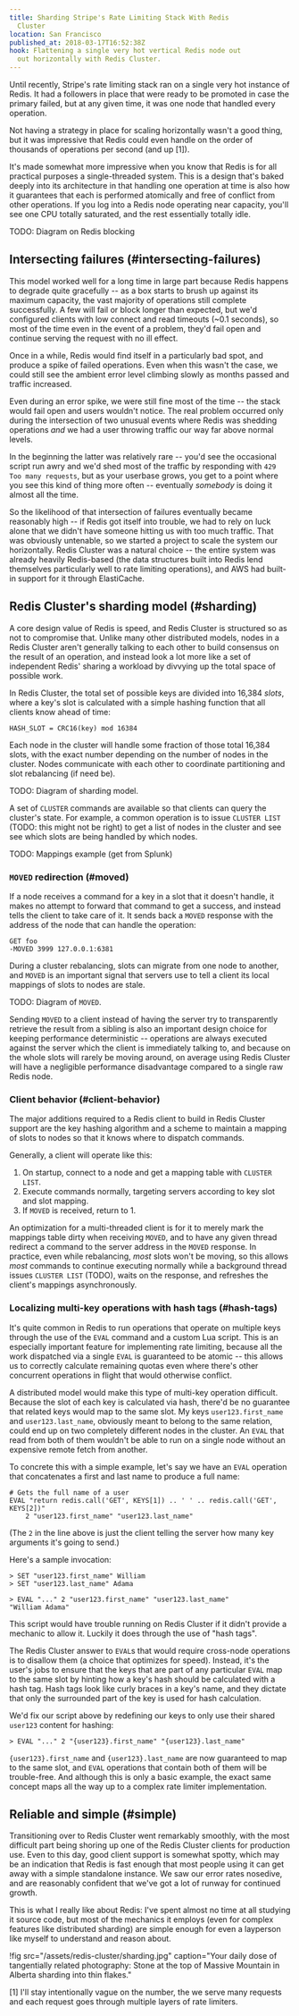 ```yaml
---
title: Sharding Stripe's Rate Limiting Stack With Redis
  Cluster
location: San Francisco
published_at: 2018-03-17T16:52:38Z
hook: Flattening a single very hot vertical Redis node out
  out horizontally with Redis Cluster.
---
```


Until recently, Stripe's rate limiting stack ran on a
single very hot instance of Redis. It had a followers in
place that were ready to be promoted in case the primary
failed, but at any given time, it was one node that handled
every operation.

Not having a strategy in place for scaling horizontally
wasn't a good thing, but it was impressive that Redis could
even handle on the order of thousands of operations per
second (and up [1]).

It's made somewhat more impressive when you know that Redis
is for all practical purposes a single-threaded system.
This is a design that's baked deeply into its architecture
in that handling one operation at time is also how it
guarantees that each is performed atomically and free of
conflict from other operations. If you log into a Redis
node operating near capacity, you'll see one CPU totally
saturated, and the rest essentially totally idle.

TODO: Diagram on Redis blocking

## Intersecting failures (#intersecting-failures)

This model worked well for a long time in large part
because Redis happens to degrade quite gracefully -- as a
box starts to brush up against its maximum capacity, the
vast majority of operations still complete successfully. A
few will fail or block longer than expected, but we'd
configured clients with low connect and read timeouts (~0.1
seconds), so most of the time even in the event of a
problem, they'd fail open and continue serving the request
with no ill effect.

Once in a while, Redis would find itself in a particularly
bad spot, and produce a spike of failed operations. Even
when this wasn't the case, we could still see the ambient
error level climbing slowly as months passed and traffic
increased.

Even during an error spike, we were still fine most of the
time -- the stack would fail open and users wouldn't
notice. The real problem occurred only during the
intersection of two unusual events where Redis was shedding
operations _and_ we had a user throwing traffic our way
far above normal levels.

In the beginning the latter was relatively rare -- you'd
see the occasional script run awry and we'd shed most of
the traffic by responding with `429 Too many requests`, but
as your userbase grows, you get to a point where you see
this kind of thing more often -- eventually _somebody_ is
doing it almost all the time.

So the likelihood of that intersection of failures
eventually became reasonably high -- if Redis got itself
into trouble, we had to rely on luck alone that we didn't
have someone hitting us with too much traffic. That was
obviously untenable, so we started a project to scale the
system our horizontally. Redis Cluster was a natural choice
-- the entire system was already heavily Redis-based (the
data structures built into Redis lend themselves
particularly well to rate limiting operations), and AWS had
built-in support for it through ElastiCache.

## Redis Cluster's sharding model (#sharding)

A core design value of Redis is speed, and Redis Cluster is
structured so as not to compromise that. Unlike many other
distributed models, nodes in a Redis Cluster aren't
generally talking to each other to build consensus on the
result of an operation, and instead look a lot more like a
set of independent Redis' sharing a workload by divvying up
the total space of possible work.

In Redis Cluster, the total set of possible keys are
divided into 16,384 _slots_, where a key's slot is
calculated with a simple hashing function that all clients
know ahead of time:

```
HASH_SLOT = CRC16(key) mod 16384
```

Each node in the cluster will handle some fraction of those
total 16,384 slots, with the exact number depending on the
number of nodes in the cluster. Nodes communicate with each
other to coordinate partitioning and slot rebalancing (if
need be).

TODO: Diagram of sharding model.

A set of `CLUSTER` commands are available so that clients
can query the cluster's state. For example, a common
operation is to issue `CLUSTER LIST` (TODO: this might not
be right) to get a list of nodes in the cluster and see see
which slots are being handled by which nodes.

TODO: Mappings example (get from Splunk)

### `MOVED` redirection (#moved)

If a node receives a command for a key in a slot that it
doesn't handle, it makes no attempt to forward that command
to get a success, and instead tells the client to take care
of it. It sends back a `MOVED` response with the address of
the node that can handle the operation:

```
GET foo
-MOVED 3999 127.0.0.1:6381
```

During a cluster rebalancing, slots can migrate from one
node to another, and `MOVED` is an important signal that
servers use to tell a client its local mappings of slots to
nodes are stale.

TODO: Diagram of `MOVED`.

Sending `MOVED` to a client instead of having the server
try to transparently retrieve the result from a sibling is
also an important design choice for keeping performance
deterministic -- operations are always executed against the
server which the client is immediately talking to, and
because on the whole slots will rarely be moving around,
on average using Redis Cluster will have a negligible
performance disadvantage compared to a single raw Redis
node.

### Client behavior (#client-behavior)

The major additions required to a Redis client to build in
Redis Cluster support are the key hashing algorithm and a
scheme to maintain a mapping of slots to nodes so that it
knows where to dispatch commands.

Generally, a client will operate like this:

1. On startup, connect to a node and get a mapping table
   with `CLUSTER LIST`.
2. Execute commands normally, targeting servers according
   to key slot and slot mapping.
3. If `MOVED` is received, return to 1.

An optimization for a multi-threaded client is for it to
merely mark the mappings table dirty when receiving
`MOVED`, and to have any given thread redirect a command to
the server address in the `MOVED` response. In practice,
even while rebalancing, _most_ slots won't be moving, so
this allows _most_ commands to continue executing normally
while a background thread issues `CLUSTER LIST` (TODO),
waits on the response, and refreshes the client's mappings
asynchronously.

### Localizing multi-key operations with hash tags (#hash-tags)

It's quite common in Redis to run operations that operate
on multiple keys through the use of the `EVAL` command and
a custom Lua script. This is an especially important
feature for implementing rate limiting, because all the
work dispatched via a single `EVAL` is guaranteed to be
atomic -- this allows us to correctly calculate remaining
quotas even where there's other concurrent operations in
flight that would otherwise conflict.

A distributed model would make this type of multi-key
operation difficult. Because the slot of each key is
calculated via hash, there'd be no guarantee that related
keys would map to the same slot. My keys
`user123.first_name` and `user123.last_name`, obviously
meant to belong to the same relation, could end up on two
completely different nodes in the cluster. An `EVAL` that
read from both of them wouldn't be able to run on a single
node without an expensive remote fetch from another.

To concrete this with a simple example, let's say we have
an `EVAL` operation that concatenates a first and last name
to produce a full name:

```
# Gets the full name of a user
EVAL "return redis.call('GET', KEYS[1]) .. ' ' .. redis.call('GET', KEYS[2])"
    2 "user123.first_name" "user123.last_name"
```

(The `2` in the line above is just the client telling the
server how many key arguments it's going to send.)

Here's a sample invocation:

```
> SET "user123.first_name" William
> SET "user123.last_name" Adama

> EVAL "..." 2 "user123.first_name" "user123.last_name"
"William Adama"
```

This script would have trouble running on Redis Cluster if
it didn't provide a mechanic to allow it. Luckily it does
through the use of "hash tags".

The Redis Cluster answer to `EVAL`s that would require
cross-node operations is to disallow them (a choice that
optimizes for speed). Instead, it's the user's jobs to
ensure that the keys that are part of any particular `EVAL`
map to the same slot by hinting how a key's hash should be
calculated with a hash tag. Hash tags look like curly
braces in a key's name, and they dictate that only the
surrounded part of the key is used for hash calculation.

We'd fix our script above by redefining our keys to only
use their shared `user123` content for hashing:

```
> EVAL "..." 2 "{user123}.first_name" "{user123}.last_name"
```

`{user123}.first_name` and `{user123}.last_name` are now
guaranteed to map to the same slot, and `EVAL` operations
that contain both of them will be trouble-free. And
although this is only a basic example, the exact same
concept maps all the way up to a complex rate limiter
implementation.

## Reliable and simple (#simple)

Transitioning over to Redis Cluster went remarkably
smoothly, with the most difficult part being shoring up one
of the Redis Cluster clients for production use. Even to
this day, good client support is somewhat spotty, which may
be an indication that Redis is fast enough that most people
using it can get away with a simple standalone instance. We
saw our error rates nosedive, and are reasonably confident
that we've got a lot of runway for continued growth.

This is what I really like about Redis: I've spent almost
no time at all studying it source code, but most of the
mechanics it employs (even for complex features like
distributed sharding) are simple enough for even a
layperson like myself to understand and reason about.

!fig src="/assets/redis-cluster/sharding.jpg" caption="Your daily dose of tangentially related photography: Stone at the top of Massive Mountain in Alberta sharding into thin flakes."

[1] I'll stay intentionally vague on the number, the we
serve many requests and each request goes through multiple
layers of rate limiters.

[client]: TODO
[spec]: https://redis.io/topics/cluster-spec
